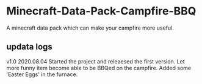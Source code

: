 # Minecraft-Data-Pack-Campfire-BBQ
A minecraft data pack which can make your campfire more useful.


## updata logs
v1.0 2020.08.04 Started the project and releaesed the first version.
                Let more funny item become able to be BBQed on the campfire.
                Added some 'Easter Eggs' in the furnace.

